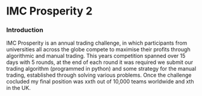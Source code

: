 # IMC Prosperity 2
### Introduction
IMC Prosperity is an annual trading challenge, in which participants from universities all across the globe compete to maximise their profits through algorithmic and manual trading. This years competition spanned over 15 days with 5 rounds, at the end of each round it was required we submit our trading algorithm (programmed in python) and some strategy for the manual trading, established through solving various problems. Once the challenge cocluded my final position was xxth out of 10,000 teams worldwide and xth in the UK.
